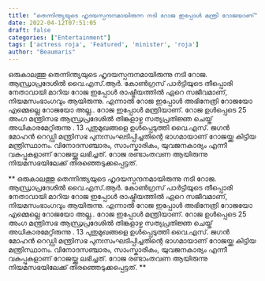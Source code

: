 ```yaml
---
title: "തെന്നിന്ത്യയുടെ ഹൃദയസ്പന്ദനമായിരുന്ന നടി റോജ ഇപ്പോൾ മന്ത്രി റോജയാണ്"
date: 2022-04-12T07:51:05
draft: false
categories: ["Entertainment"]
tags: ['actress roja', 'Featured', 'minister', 'roja']
author: "Beaumaris"
---
```


ഒരുകാലത്തു തെന്നിന്ത്യയുടെ ഹൃദയസ്പന്ദനമായിരുന്നു നടി റോജ. ആന്ധ്രാപ്രദേശിൽ വൈ.എസ്.ആർ. കോൺഗ്രസ് പാർട്ടിയുടെ തീപ്പൊരി നേതാവായി മാറിയ റോജ ഇപ്പോൾ രാഷ്ട്രീയത്തിൽ ഏറെ സജീവമാണ്, നിയമസംഭാംഗവും ആയിരുന്നു. എന്നാൽ റോജ ഇപ്പോൾ അഭിനേത്രി റോജയോ എമ്മെല്ലെ റോജയോ അല്ല.. റോജ ഇപ്പോൾ മന്ത്രിയാണ്. റോജ ഉൾപ്പെടെ 25 അംഗ മന്ത്രിസഭ ആന്ധ്രപ്രദേശിൽ തിങ്കളാഴ്ച സത്യപ്രതിജ്ഞ ചെയ്ത് അധികാരമേറ്റിരുന്നു . 13 പുതുമുഖങ്ങളെ ഉൾപ്പെടുത്തി വൈ.എസ്. ജഗൻ മോഹൻ റെഡ്ഡി മന്ത്രിസഭ പുനഃസംഘടിപ്പിച്ചതിന്റെ ഭാഗമായാണ് റോജയ്ക്കു കിട്ടിയ മന്ത്രിസ്ഥാനം. വിനോദസഞ്ചാരം, സാംസ്കാരികം, യുവജനകാര്യം എന്നീ വകുപ്പുകളാണ് റോജയ്ക്കു ലഭിച്ചത്. റോജ രണ്ടാംതവണ ആയിരുന്നു നിയമസഭയിലേക്ക് തിരഞ്ഞെടുക്കപ്പെട്ടത്.

**
ഒരുകാലത്തു തെന്നിന്ത്യയുടെ ഹൃദയസ്പന്ദനമായിരുന്നു നടി റോജ. ആന്ധ്രാപ്രദേശിൽ വൈ.എസ്.ആർ. കോൺഗ്രസ് പാർട്ടിയുടെ തീപ്പൊരി നേതാവായി മാറിയ റോജ ഇപ്പോൾ രാഷ്ട്രീയത്തിൽ ഏറെ സജീവമാണ്, നിയമസംഭാംഗവും ആയിരുന്നു. എന്നാൽ റോജ ഇപ്പോൾ അഭിനേത്രി റോജയോ എമ്മെല്ലെ റോജയോ അല്ല.. റോജ ഇപ്പോൾ മന്ത്രിയാണ്. റോജ ഉൾപ്പെടെ 25 അംഗ മന്ത്രിസഭ ആന്ധ്രപ്രദേശിൽ തിങ്കളാഴ്ച സത്യപ്രതിജ്ഞ ചെയ്ത് അധികാരമേറ്റിരുന്നു . 13 പുതുമുഖങ്ങളെ ഉൾപ്പെടുത്തി വൈ.എസ്. ജഗൻ മോഹൻ റെഡ്ഡി മന്ത്രിസഭ പുനഃസംഘടിപ്പിച്ചതിന്റെ ഭാഗമായാണ് റോജയ്ക്കു കിട്ടിയ മന്ത്രിസ്ഥാനം. വിനോദസഞ്ചാരം, സാംസ്കാരികം, യുവജനകാര്യം എന്നീ വകുപ്പുകളാണ് റോജയ്ക്കു ലഭിച്ചത്. റോജ രണ്ടാംതവണ ആയിരുന്നു നിയമസഭയിലേക്ക് തിരഞ്ഞെടുക്കപ്പെട്ടത്. **

